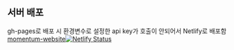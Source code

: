 ## 서버 배포
gh-pages로 배포 시 환경변수로 설정한 api key가 호출이 안되어서 Netlify로 배포함  [momentum-website](https://master--spectacular-sfogliatella-70ef24.netlify.app/)[![Netlify Status](https://api.netlify.com/api/v1/badges/8c25737c-12c0-4b49-99d1-e9672bcb4a13/deploy-status)](https://app.netlify.com/sites/spectacular-sfogliatella-70ef24/deploys)
